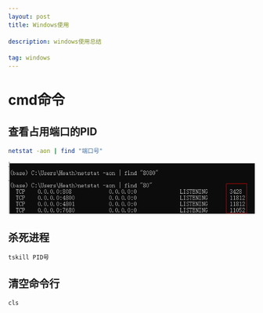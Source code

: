 ```yaml
---
layout: post
title: Windows使用

description: windows使用总结

tag: windows
---   
```


# cmd命令

## 查看占用端口的PID

```bash
netstat -aon | find "端口号"
```

![image-20201029002007666](2020-10-28-windows使用.assets/image-20201029002007666.png)

## 杀死进程

```bash
tskill PID号
```

## 清空命令行

```bash
cls
```

